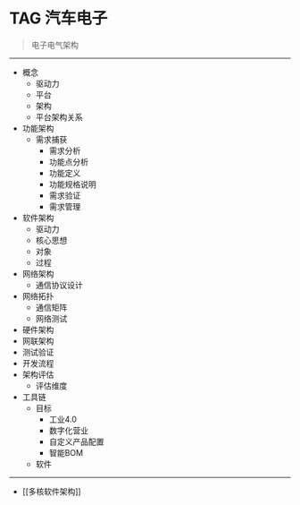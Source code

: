 
# TAG 汽车电子

> 电子电气架构

---
* 概念
	* 驱动力
	* 平台
	* 架构
	* 平台架构关系
* 功能架构
  * 需求捕获
	* 需求分析
	* 功能点分析
	* 功能定义
	* 功能规格说明
	* 需求验证
	* 需求管理
* 软件架构
	* 驱动力
	* 核心思想
	* 对象
	* 过程
* 网络架构
	* 通信协议设计
 * 网络拓扑
	* 通信矩阵
	* 网络测试
* 硬件架构
* 网联架构
* 测试验证
* 开发流程
* 架构评估
	* 评估维度
* 工具链
	* 目标
		* 工业4.0
		* 数字化营业
		* 自定义产品配置
		* 智能BOM
	* 软件


---


* [[多核软件架构]]
